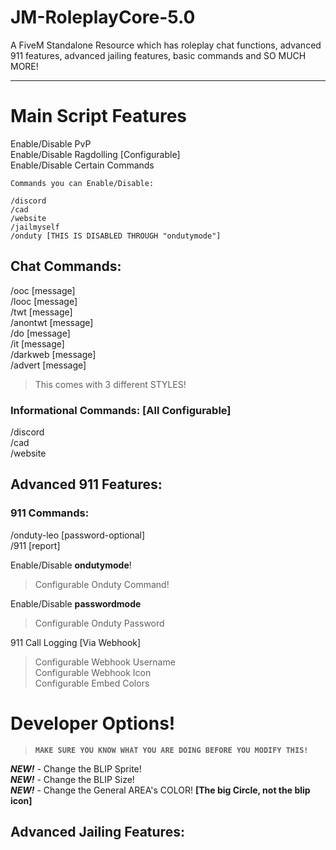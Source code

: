 # JM-RoleplayCore-5.0
A FiveM Standalone Resource which has roleplay chat functions, advanced 911 features, advanced jailing features,  basic commands and SO MUCH MORE!

---

# Main Script Features

Enable/Disable PvP <br>
Enable/Disable Ragdolling [Configurable] <br>
Enable/Disable Certain Commands
```
Commands you can Enable/Disable:

/discord
/cad
/website
/jailmyself
/onduty [THIS IS DISABLED THROUGH "ondutymode"]
```

## Chat Commands:
/ooc [message] <br>
/looc [message] <br>
/twt [message] <br>
/anontwt [message] <br>
/do [message] <br>
/it [message] <br>
/darkweb [message] <br>
/advert [message]
> This comes with 3 different STYLES!

### Informational Commands: [All Configurable]
/discord <br>
/cad <br>
/website <br>

## Advanced 911 Features:

### 911 Commands:
/onduty-leo [password-optional] <br>
/911 [report] <br>

Enable/Disable **ondutymode**!
> Configurable Onduty Command!

Enable/Disable **passwordmode**
> Configurable Onduty Password

911 Call Logging [Via Webhook]
> Configurable Webhook Username <br>
> Configurable Webhook Icon <br>
> Configurable Embed Colors 

# Developer Options!
> **`MAKE SURE YOU KNOW WHAT YOU ARE DOING BEFORE YOU MODIFY THIS!`** <br>

***NEW!*** - Change the BLIP Sprite! <br>
***NEW!*** - Change the BLIP Size! <br>
***NEW!*** - Change the General AREA's COLOR! **[The big Circle, not the blip icon]** 

## Advanced Jailing Features:
